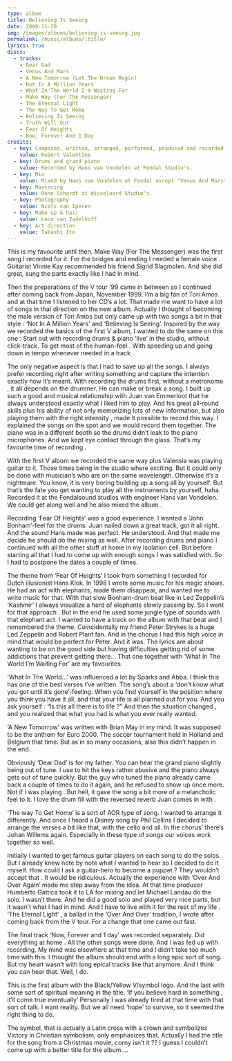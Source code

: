 ```yaml
---
type: album
title: Believing Is Seeing
date: 2000-11-29
img: /images/albums/believing-is-seeing.jpg
permalink: /music/albums/:title/
lyrics: true
discs:
  - tracks:
    - Dear Dad
    - Venus And Mars
    - A New Tomorrow (Let The Dream Begin)
    - Not In A Million Years
    - What In The World I'm Waiting For
    - Make Way (For The Messenger)
    - The Eternal Light
    - The Way To Get Home
    - Believing Is Seeing
    - Truth Will Out
    - Fear Of Heights
    - Now, Forever And 1 Day
credits:
  - key: Composed, written, arranged, performed, produced and recorded
    value: Robert Valentine
  - key: Drums and grand piano
    value: Recorded by Hans van Vondelen at Fendal Studio's.
  - key: Mix
    value: Mixed by Hans van Vondelen at Fendal except "Venus And Mars", "Make Way (For The Messenger)" and "Now, Forever And 1 Day" mixed by Robby
  - key: Mastering
    value: Rene Schardt at Wisseloord Studio's.
  - key: Photography
    value: Niels van Iperen
  - key: Make up & hair
    value: Leco van Zadelhoff
  - key: Art direction
    value: Takashi Ito    
---
```


This is my favourite until then.
Make Way (For The Messenger) was the first song I recorded for it.
For the bridges and ending I needed a female voice . Guitarist Vinnie Kay recommended his friend Sigrid Slagmolen. And she did great, sung the parts exactly like I had in mind.

Then the preparations of the V tour ’99 came in between so I continued after coming back from Japan, November 1999.
I’m a big fan of Tori Amos and at that time I listened to her CD’s a lot. That made me want to have a lot of songs in that direction on the new album. Actually I thought of becoming the male version of Tori Amos but only came up with two songs a bit in that style : ‘Not In A Million Years’ and ‘Believing Is Seeing’.
Inspired by the way we recorded the basics of the first V album, I wanted to do the same on this one : Start out with recording drums & piano ‘live’ in the studio, without click-track. To get most of the human-feel . With speeding up and going down in tempo whenever needed in a track .

The only negative aspect is that I had to save up all the songs. I always prefer recording right after writing something and capture the intention exactly how it’s meant.
With recording the drums first, without a metronome , it all depends on the drummer. He can make or break a song. I built up such a good and musical relationship with Juan van Emmerloot that he always understood exactly what I liked him to play.
And his great all-round skills plus his ability of not only memorizing lots of new information, but also playing them with the right intensity , made it possible to record this way. I explained the songs on the spot and we would record them together. The piano was in a different booth so the drums didn’t leak to the piano microphones. And we kept eye contact through the glass.
That’s my favourite time of recording .

With the first V album we recorded the same way plus Valensia was playing guitar to it. Those times being in the studio where exciting. But it could only be done with musician’s who are on the same wavelength. Otherwise it’s a nightmare.
You know, it is very boring building up a song all by yourself. But that’s the fate you get wanting to play all the instruments by yourself, haha.
Recorded it at the Fendalsound studios with engineer Hans van Vondelen.
We could get along well and he also mixed the album .

Recording ‘Fear Of Heights’ was a good experience. I wanted a ‘John Bonham’-feel for the drums. Juan nailed down a great track, got it all right. And the sound Hans made was perfect. He understood. And that made me decide he should do the mixing as well. After recording drums and piano I continued with all the other stuff at home in my Isolation cell.
But before starting all that I had to come up with enough songs I was satisfied with. So I had to postpone the dates a couple of times.

The theme from ‘Fear Of Heights’ I took from something I recorded for Dutch illusionist Hans Klok. In 1998 I wrote some music for his magic shows.
He had an act with elephants, made them disappear, and wanted me to write music for that.
With that slow Bonham-drum beat like in Led Zeppelin’s ‘Kashmir’ I always visualize a herd of elephants slowly passing by. So I went for that approach . But in the end he used some jungle type of sounds with that elephant act.
I wanted to have a track on the album with that beat and I remembered the theme. Coincidentally my friend Peter Strykes is a huge Led Zeppelin and Robert Plant fan. And in the chorus I had this high voice in mind that would be perfect for Peter. And it was. The lyrics are about wanting to be on the good side but having difficulties getting rid of some addictions that prevent getting there. .
That one together with ‘What In The World I’m Waiting For’ are my favourites.

‘What In The World…’ was influenced a lot by Sparks and Abba.
I think this has one of the best verses I’ve written.
The song’s about a ‘don’t know what you got until it’s gone’-feeling.
When you find yourself in the position where you think you have it all, and that your life is all planned out for you. And you ask yourself : “Is this all there is to life ?” And then the situation changed , and you realized that what you had is what you ever really wanted.

‘A New Tomorrow’ was written with Brian May in my mind. It was supposed to be the anthem for Euro 2000. The soccer tournament held in Holland and Belgium that time. But as in so many occasions, also this didn’t happen in the end.

Obviously ‘Dear Dad’ is for my father.
You can hear the grand piano slightly being out of tune.
I use to hit the keys rather abusive and the piano always gets out of tune quickly.
But the guy who tuned the piano already came back a couple of times to do it again, and he refused to show up once more. Not if I was playing .
But hell, it gave the song a bit more of a melancholic feel to it.
I love the drum fill with the reversed reverb Juan comes in with .

‘The way To Get Home’ is a sort of AOR type of song.
I wanted to arrange it differently. And once I heard a Disney song by Phil Collins I decided to arrange the verses a bit like that, with the cello and all.
In the chorus’ there’s Johan Willems again. Especially in these type of songs our voices work together so well.

Initially I wanted to get famous guitar players on each song to do the solos.
But I already knew note by note what I wanted to hear so I decided to do it myself. How could I ask a guitar-hero to become a puppet ? They wouldn’t accept that . It would be ridiculous. Actually the experience with ‘Over And Over Again’ made me step away from the idea. At that time producer Humberto Gattica took it to LA for mixing and let Michael Landau do the solo.
I wasn’t there. And he did a good solo and played very nice parts, but it wasn’t what I had in mind. And I have to live with it for the rest of my life .
‘The Eternal Light’ , a ballad in the ‘Over And Over’ tradition, I wrote after coming back from the V tour. For a change that one came out fast.

The final track ‘Now, Forever and 1 day’ was recorded separately.
Did everything at home . All the other songs were done. And I was fed up with recording. My mind was elsewhere at that time and I didn’t take too much time with this. I thought the album should end with a long epic sort of song.
But my heart wasn’t with long epical tracks like that anymore. And I think you can hear that. Well, I do.

This is the first album with the Black/Yellow V/symbol logo.
And the last with some sort of spiritual meaning in the title.
‘If you believe hard in something , it’ll come true eventually’
Personally I was already tired at that time with that sort of talk.
I want reality.
But we all need ‘hope’ to survive, so it seemed the right thing to do.

The symbol, that is actually a Latin cross with a crown and symbolizes Victory in Christian symbolism, only emphasizes that.
Actually I had the title for the song from a Christmas movie, corny isn’t it ??
I guess I couldn’t come up with a better title for the album....